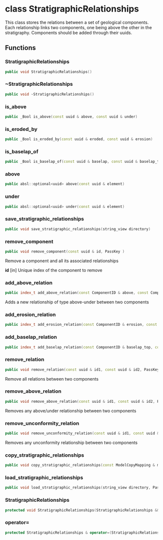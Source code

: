 # class StratigraphicRelationships


 This class stores the relations between a set of geological components. Each relationship links two components, one being above the other in the stratigraphy. Components should be added through their uuids.



## Functions

### StratigraphicRelationships

```cpp
public void StratigraphicRelationships()
```


### ~StratigraphicRelationships

```cpp
public void ~StratigraphicRelationships()
```


### is_above

```cpp
public _Bool is_above(const uuid & above, const uuid & under)
```


### is_eroded_by

```cpp
public _Bool is_eroded_by(const uuid & eroded, const uuid & erosion)
```


### is_baselap_of

```cpp
public _Bool is_baselap_of(const uuid & baselap, const uuid & baselap_top)
```


### above

```cpp
public absl::optional<uuid> above(const uuid & element)
```


### under

```cpp
public absl::optional<uuid> under(const uuid & element)
```


### save_stratigraphic_relationships

```cpp
public void save_stratigraphic_relationships(string_view directory)
```


### remove_component

```cpp
public void remove_component(const uuid & id, PassKey )
```


 Remove a component and all its associated relationships

**id** [in] Unique index of the component to remove

### add_above_relation

```cpp
public index_t add_above_relation(const ComponentID & above, const ComponentID & under, PassKey )
```


 Adds a new relationship of type above-under between two components

### add_erosion_relation

```cpp
public index_t add_erosion_relation(const ComponentID & erosion, const ComponentID & eroded, PassKey )
```


### add_baselap_relation

```cpp
public index_t add_baselap_relation(const ComponentID & baselap_top, const ComponentID & baselap, PassKey )
```


### remove_relation

```cpp
public void remove_relation(const uuid & id1, const uuid & id2, PassKey )
```


 Remove all relations between two components

### remove_above_relation

```cpp
public void remove_above_relation(const uuid & id1, const uuid & id2, PassKey )
```


 Removes any above/under relationship between two components

### remove_unconformity_relation

```cpp
public void remove_unconformity_relation(const uuid & id1, const uuid & id2, PassKey )
```


 Removes any unconformity relationship between two components

### copy_stratigraphic_relationships

```cpp
public void copy_stratigraphic_relationships(const ModelCopyMapping & mapping, const StratigraphicRelationships & relationships, PassKey )
```


### load_stratigraphic_relationships

```cpp
public void load_stratigraphic_relationships(string_view directory, PassKey )
```


### StratigraphicRelationships

```cpp
protected void StratigraphicRelationships(StratigraphicRelationships && )
```


### operator=

```cpp
protected StratigraphicRelationships & operator=(StratigraphicRelationships && other)
```




